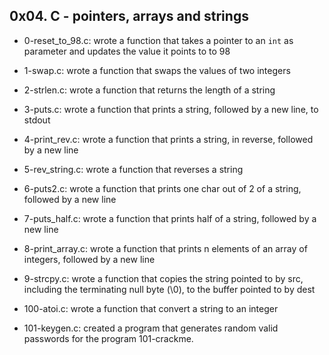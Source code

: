 ## 0x04. C - pointers, arrays and strings

* 0-reset_to_98.c: wrote a function that takes a pointer to an `int` as parameter and updates the value it points to to 98

* 1-swap.c: wrote a function that swaps the values of two integers

* 2-strlen.c: wrote a function that returns the length of a string

* 3-puts.c: wrote a function that prints a string, followed by a new line, to stdout

* 4-print_rev.c: wrote a function that prints a string, in reverse, followed by a new line

* 5-rev_string.c: wrote a function that reverses a string

* 6-puts2.c: wrote a function that prints one char out of 2 of a string, followed by a new line

* 7-puts_half.c: wrote a function that prints half of a string, followed by a new line

* 8-print_array.c: wrote a function that prints n elements of an array of integers, followed by a new line

* 9-strcpy.c: wrote a function that copies the string pointed to by src, including the terminating null byte (\0), to the buffer pointed to by dest

* 100-atoi.c: wrote a function that convert a string to an integer

* 101-keygen.c: created a program that generates random valid passwords for the program 101-crackme.